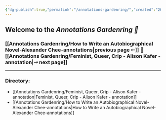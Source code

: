 ```yaml
---
{"dg-publish":true,"permalink":"/annotations-gardenring/","created":"2025-09-21T11:23:27.529-04:00","updated":"2025-09-21T11:59:42.865-04:00"}
---
```



## Welcome to the *Annotations Gardenring 📑*
### [[Annotations Gardenring/How to Write an Autobiographical Novel-Alexander Chee-annotations\|previous page ⇽]]  📑  [[Annotations Gardenring/Feminist, Queer, Crip - Alison Kafer - annotation\|⇾ next page]]

---

### Directory:
- [[Annotations Gardenring/Feminist, Queer, Crip - Alison Kafer - annotation\|Feminist, Queer, Crip - Alison Kafer - annotation]]
- [[Annotations Gardenring/How to Write an Autobiographical Novel-Alexander Chee-annotations\|How to Write an Autobiographical Novel-Alexander Chee-annotations]]